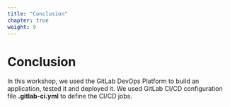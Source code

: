 ```yaml
---
title: "Conclusion"
chapter: true
weight: 9
---
```


# Conclusion

In this workshop, we used the GitLab DevOps Platform to build an application, tested it and deployed it. We used GitLab CI/CD configuration file **.gitlab-ci.yml** to define the CI/CD jobs. 
